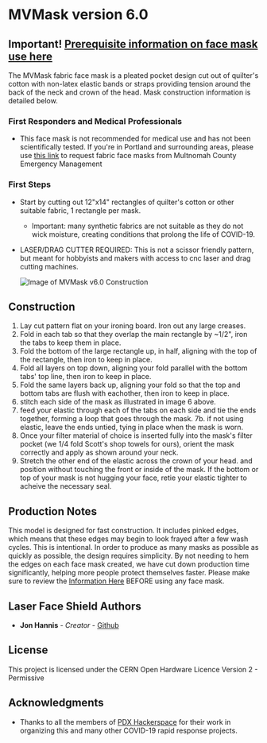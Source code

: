 # MVMask version 6.0

## Important! [Prerequisite information on face mask use here](https://www.cdc.gov/coronavirus/2019-ncov/prevent-getting-sick/diy-cloth-face-coverings.html)

The MVMask fabric face mask is a pleated pocket design cut out of quilter's cotton with non-latex elastic bands or straps providing tension around the back of the neck and crown of the head. Mask construction information is detailed below.

### First Responders and Medical Professionals
* This face mask is not recommended for medical use and has not been scientifically tested. If you're in Portland and surrounding areas, please use [this link](https://multco.us/em/need-resources-multnomah-county-resource-request-form) to request fabric face masks from Multnomah County Emergency Management

### First Steps

* Start by cutting out 12"x14" rectangles of quilter's cotton or other suitable fabric, 1 rectangle per mask. 
  * Important: many synthetic fabrics are not suitable as they do not wick moisture, creating conditions that prolong the life of COVID-19. 
* LASER/DRAG CUTTER REQUIRED: This is not a scissor friendly pattern, but meant for hobbyists and makers with access to cnc laser and drag cutting machines.
  
  ![Image of MVMask v6.0 Construction](v6.0.MVMask-Instructions.png)
## Construction
  1. Lay cut pattern flat on your ironing board. Iron out any large creases.  
  2. Fold in each tab so that they overlap the main rectangle by ~1/2", iron the tabs to keep them in place.
  3. Fold the bottom of the large rectangle up, in half, aligning with the top of the rectangle, then iron to keep in place. 
  4. Fold all layers on top down, aligning your fold parallel with the bottom tabs' top line, then iron to keep in place. 
  5. Fold the same layers back up, aligning your fold so that the top and bottom tabs are flush with eachother, then iron to keep in place.
  6. stitch each side of the mask as illustrated in image 6 above.
  7. feed your elastic through each of the tabs on each side and tie the ends together, forming a loop that goes through the mask.
  7b. if not using elastic, leave the ends untied, tying in place when the mask is worn.
  8. Once your filter material of choice is inserted fully into the mask's filter pocket (we 1/4 fold Scott's shop towels for ours), orient the mask correctly and apply as shown around your neck.
  9. Stretch the other end of the elastic across the crown of your head. and position without touching the front or inside of the mask. If the bottom or top of your mask is not hugging your face, retie your elastic tighter to acheive the necessary seal.

## Production Notes 

This model is designed for fast construction. It includes pinked edges, which means that these edges may begin to look frayed after a few wash cycles. This is intentional. In order to produce as many masks as possible as quickly as possible, the design requires simplicity. By not needing to hem the edges on each face mask created, we have cut down production time significantly, helping more people protect themselves faster. Please make sure to review the [Information Here](https://www.cdc.gov/coronavirus/2019-ncov/prevent-getting-sick/diy-cloth-face-coverings.html) BEFORE using any face mask.

## Laser Face Shield Authors

* **Jon Hannis** - *Creator* - [Github](https://github.com/jonhannis)

## License

This project is licensed under the CERN Open Hardware Licence Version 2 - Permissive

## Acknowledgments

* Thanks to all the members of [PDX Hackerspace](https://pdxhackerspace.org) for their work in organizing this and many other COVID-19 rapid response projects.
